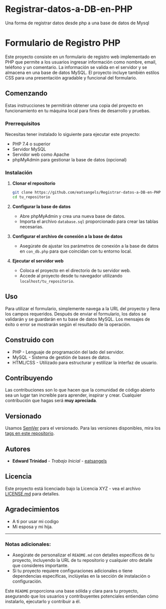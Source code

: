 # Registrar-datos-a-DB-en-PHP
Una forma de registrar datos desde php a una base de datos de Mysql
# Formulario de Registro PHP

Este proyecto consiste en un formulario de registro web implementado en PHP que permite a los usuarios ingresar información como nombre, email, teléfono y un comentario. La información se valida en el servidor y se almacena en una base de datos MySQL. El proyecto incluye también estilos CSS para una presentación agradable y funcional del formulario.

## Comenzando

Estas instrucciones te permitirán obtener una copia del proyecto en funcionamiento en tu máquina local para fines de desarrollo y pruebas.

### Prerrequisitos

Necesitas tener instalado lo siguiente para ejecutar este proyecto:

- PHP 7.4 o superior
- Servidor MySQL
- Servidor web como Apache
- phpMyAdmin para gestionar la base de datos (opcional)

### Instalación

1. **Clonar el repositorio**
   ```bash
   git clone https://github.com/eatsangels/Registrar-datos-a-DB-en-PHP.git
   cd tu_repositorio
   ```

2. **Configurar la base de datos**
   - Abre phpMyAdmin y crea una nueva base de datos.
   - Importa el archivo `database.sql` proporcionado para crear las tablas necesarias.

3. **Configurar el archivo de conexión a la base de datos**
   - Asegúrate de ajustar los parámetros de conexión a la base de datos en `con_db.php` para que coincidan con tu entorno local.

4. **Ejecutar el servidor web**
   - Coloca el proyecto en el directorio de tu servidor web.
   - Accede al proyecto desde tu navegador utilizando `localhost/tu_repositorio`.

## Uso

Para utilizar el formulario, simplemente navega a la URL del proyecto y llena los campos requeridos. Después de enviar el formulario, los datos se validarán y se guardarán en tu base de datos MySQL. Los mensajes de éxito o error se mostrarán según el resultado de la operación.

## Construido con

- PHP - Lenguaje de programación del lado del servidor.
- MySQL - Sistema de gestión de bases de datos.
- HTML/CSS - Utilizado para estructurar y estilizar la interfaz de usuario.

## Contribuyendo

Las contribuciones son lo que hacen que la comunidad de código abierto sea un lugar tan increíble para aprender, inspirar y crear. Cualquier contribución que hagas será **muy apreciada**.

## Versionado

Usamos [SemVer](http://semver.org/) para el versionado. Para las versiones disponibles, mira los [tags en este repositorio](https://github.com/eatsangels/Registrar-datos-a-DB-en-PHP/tags).

## Autores

- **Edward Trinidad** - *Trabajo Inicial* - [eatsangels](https://github.com/eatsangels)

## Licencia

Este proyecto está licenciado bajo la Licencia XYZ - vea el archivo [LICENSE.md](LICENSE.md) para detalles.

## Agradecimientos

- A ti por usar mi codigo
- Mi esposa y mi hija.


---

### Notas adicionales:
- Asegúrate de personalizar el `README.md` con detalles específicos de tu proyecto, incluyendo la URL de tu repositorio y cualquier otro detalle que consideres importante.
- Si tu proyecto requiere configuraciones adicionales o tiene dependencias específicas, inclúyelas en la sección de instalación o configuración.

Este `README` proporciona una base sólida y clara para tu proyecto, asegurando que los usuarios y contribuyentes potenciales entiendan cómo instalarlo, ejecutarlo y contribuir a él.
